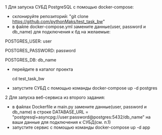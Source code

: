 ﻿1 Для запуска СУБД PostgreSQL с помощью docker-compose:
- склонируйте репозиторий: "git clone https://github.com/pythonMaks/test_task_bw"
- в файле docker-compose.yml замените данные(user, password и db_name) для подключения к бд на желаемые:

 POSTGRES_USER: user

 POSTGRES_PASSWORD: password
 
 POSTGRES_DB: db_name

- перейдите в каталог проекта
  
  cd test_task_bw
 - запустите СУБД с помощью команды 
 docker-compose up -d postgres


2 Для запуска веб-сервиса из второго задания:
- в файлах Dockerfile и main.py замените данные(user, password и db_name) в строке 
DATABASE_URL = "postgresql+asyncpg://user:password@postgres:5432/db_name"
на ваши данные для подключения к СУБД(см. п.1)
- запустите сервис с помощью команды
docker-compose up -d app

